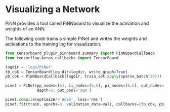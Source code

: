 # Visualizing a Network

PiNN provides a tool called PiNNboard to visualize the activation and weights of
an ANN.

The following code trains a simple PiNet and writes the weights and activations
to the training log for visualization.

```Python
from tensorboard_plugin_pinnboard.summary import PiNNBoardCallback
from tensorflow.keras.callbacks import TensorBoard

logdir = 'logs/PiNet'
tb_cbk = TensorBoard(log_dir=logdir, write_graph=True)
pb_cbk = PiNNBoardCallback(logdir, train_set.apply(sparse_batch(30)))

pinet = PiNet(pp_nodes=[6], ii_nodes=[6,6], pi_nodes=[6,6], out_nodes=[3],
              depth=2, out_pool='sum')

pinet.compile(optimizer='Adam', loss='MAE')
pinet.fit(train, epochs=3, validation_data=vali, callbacks=[tb_cbk, pb_cbk])
```
